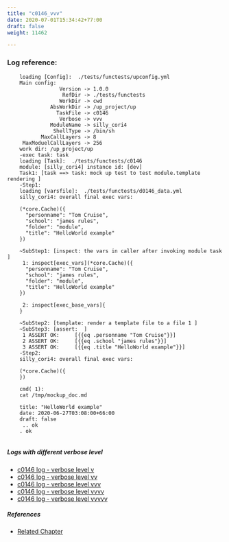 ```yaml
---
title: "c0146_vvv"
date: 2020-07-01T15:34:42+77:00
draft: false
weight: 11462

---
```


### Log reference: <no value>

```
    loading [Config]:  ./tests/functests/upconfig.yml
    Main config:
                 Version -> 1.0.0
                  RefDir -> ./tests/functests
                 WorkDir -> cwd
              AbsWorkDir -> /up_project/up
                TaskFile -> c0146
                 Verbose -> vvv
              ModuleName -> silly_cori4
               ShellType -> /bin/sh
           MaxCallLayers -> 8
     MaxModuelCallLayers -> 256
    work dir: /up_project/up
    -exec task: task
    loading [Task]:  ./tests/functests/c0146
    module: [silly_cori4] instance id: [dev]
    Task1: [task ==> task: mock up test to test module.template rendering ]
    -Step1:
    loading [varsfile]:  ./tests/functests/d0146_data.yml
    silly_cori4: overall final exec vars:
    
    (*core.Cache)({
      "personname": "Tom Cruise",
      "school": "james rules",
      "folder": "module",
      "title": "HelloWorld example"
    })
    
    ~SubStep1: [inspect: the vars in caller after invoking module task ]
     1: inspect[exec_vars](*core.Cache)({
      "personname": "Tom Cruise",
      "school": "james rules",
      "folder": "module",
      "title": "HelloWorld example"
    })
    
     2: inspect[exec_base_vars]{
    }
    
    ~SubStep2: [template: render a template file to a file 1 ]
    ~SubStep3: [assert:  ]
     1 ASSERT OK:     [{{eq .personname "Tom Cruise"}}]
     2 ASSERT OK:     [{{eq .school "james rules"}}]
     3 ASSERT OK:     [{{eq .title "HelloWorld example"}}]
    -Step2:
    silly_cori4: overall final exec vars:
    
    (*core.Cache)({
    })
    
    cmd( 1):
    cat /tmp/mockup_doc.md
    
    title: "HelloWorld example"
    date: 2020-06-27T03:08:00+66:00
    draft: false
     .. ok
    . ok
    
```

##### Logs with different verbose level
* [c0146 log - verbose level v](../../logs/c0146_v)
* [c0146 log - verbose level vv](../../logs/c0146_vv)
* [c0146 log - verbose level vvv](../../logs/c0146_vvv)
* [c0146 log - verbose level vvvv](../../logs/c0146_vvvv)
* [c0146 log - verbose level vvvvv](../../logs/c0146_vvvvv)

##### References
* [Related Chapter](../../vars/c0146)
